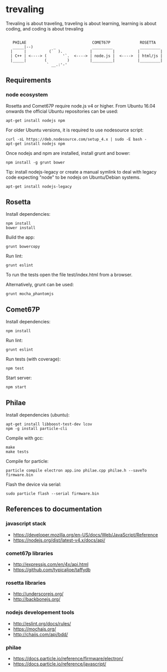 # trevaling

Trevaling is about traveling, traveling is about learning, learning is about coding, and coding is about trevaling
```

   PHILAE                             COMET67P             ROSETTA
   _____|--)         _                _________            _________
  |     |          (`  ).            |         |          |         |
  | C++ | <----> (       '`.  <----> | node.js |  <---->  | html/js |
  |_____|        (         )         |_________|          |_________|
                  ` __.:'-'

```

## Requirements

### node ecosystem

Rosetta and Comet67P require node.js v4 or higher. From Ubuntu 16.04 onwards the official Ubuntu repositories can be used:
```
apt-get install nodejs npm
```

For older Ubuntu versions, it is required to use nodesource script:
```
curl -sL https://deb.nodesource.com/setup_4.x | sudo -E bash -
apt-get install nodejs npm
```

Once nodejs and npm are installed, install grunt and bower:
```
npm install -g grunt bower
```

Tip: install nodejs-legacy or create a manual symlink to deal with legacy code expecting "node" to be nodejs on Ubuntu/Debian systems.
```
apt-get install nodejs-legacy
```

## Rosetta

Install dependencies:
```
npm install
bower install
```

Build the app:
```
grunt bowercopy
```

Run lint:
```
grunt eslint
```

To run the tests open the file test/index.html from a browser.

Alternatively, grunt can be used:
```
grunt mocha_phantomjs
```

## Comet67P

Install dependencies:
```
npm install
```

Run lint:
```
grunt eslint
```

Run tests (with coverage):
```
npm test
```

Start server:
```
npm start
```

## Philae

Install dependencies (ubuntu):
```
apt-get install libboost-test-dev lcov
npm -g install particle-cli
```

Compile with gcc:
```
make
make tests
```

Compile for particle:
```
particle compile electron app.ino philae.cpp philae.h --saveTo firmware.bin
```

Flash the device via serial:
```
sudo particle flash --serial firmware.bin
```

## References to documentation

### javascript stack
- https://developer.mozilla.org/en-US/docs/Web/JavaScript/Reference
- https://nodejs.org/dist/latest-v4.x/docs/api/

### comet67p libraries
- http://expressjs.com/en/4x/api.html
- https://github.com/typicaljoe/taffydb

### rosetta libraries
- http://underscorejs.org/
- http://backbonejs.org/

### nodejs developement tools
- http://eslint.org/docs/rules/
- https://mochajs.org/
- http://chaijs.com/api/bdd/

### philae
- https://docs.particle.io/reference/firmware/electron/
- https://docs.particle.io/reference/javascript/
